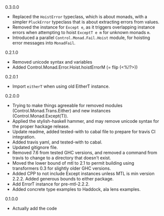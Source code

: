 0.3.0.0

* Replaced the `HoistError` typeclass, which is about monads, with a
  simpler `PluckError` typeclass that is about extracting errors from
  values.
* Removed the instance for `Except e`, as it triggers overlapping
  instance errors when attempting to hoist `ExceptT e m` for unknown
  monads `m`.
* Introduced a parallel `Control.Monad.Fail.Hoist` module, for
  hoisting error messages into `MonadFail`.

0.2.1.0

* Removed unicode syntax and variables
* Added Control.Monad.Error.Hoist.hoistErrorM (= flip (<%!?>))

0.2.0.1

* Import `eitherT` when using old EitherT instance.

0.2.0.0

* Trying to make things agreeable for removed modules (Control.Monad.Trans.Either) and new instances (Control.Monad.Except(T)).
* Applied the stylish-haskell hammer, and may remove unicode syntax for the proper hackage release.
* Update readme, added tested-with to cabal file to prepare for travis CI integration.
* Added travis yaml, and tested-with to cabal.
* Updated gitignore file.
* Removed 7.6 from tested GHC versions, and removed a command from travis to change to a directory that doesn't exist.
* Moved the lower bound of mtl to 2.1 to permit building using transformers 0.3 for slightly older GHC versions.
* Added CPP to not include Except instances unless MTL is min version 2.2.2. Added generous bounds to either package.
* Add ErrorT instance for pre-mtl-2.2.2.
* Added concrete type examples to Haddock, ala lens examples.

0.1.0.0

* Actually add the code
